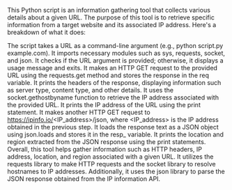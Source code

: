 This Python script is an information gathering tool that collects various details about a given URL. The purpose of this tool is to retrieve specific information from a target website and its associated IP address. Here's a breakdown of what it does:

The script takes a URL as a command-line argument (e.g., python script.py example.com).
It imports necessary modules such as sys, requests, socket, and json.
It checks if the URL argument is provided; otherwise, it displays a usage message and exits.
It makes an HTTP GET request to the provided URL using the requests.get method and stores the response in the req variable.
It prints the headers of the response, displaying information such as server type, content type, and other details.
It uses the socket.gethostbyname function to retrieve the IP address associated with the provided URL.
It prints the IP address of the URL using the print statement.
It makes another HTTP GET request to https://ipinfo.io/<IP_address>/json, where <IP_address> is the IP address obtained in the previous step.
It loads the response text as a JSON object using json.loads and stores it in the resp_ variable.
It prints the location and region extracted from the JSON response using the print statements.
Overall, this tool helps gather information such as HTTP headers, IP address, location, and region associated with a given URL. It utilizes the requests library to make HTTP requests and the socket library to resolve hostnames to IP addresses. Additionally, it uses the json library to parse the JSON response obtained from the IP information API.